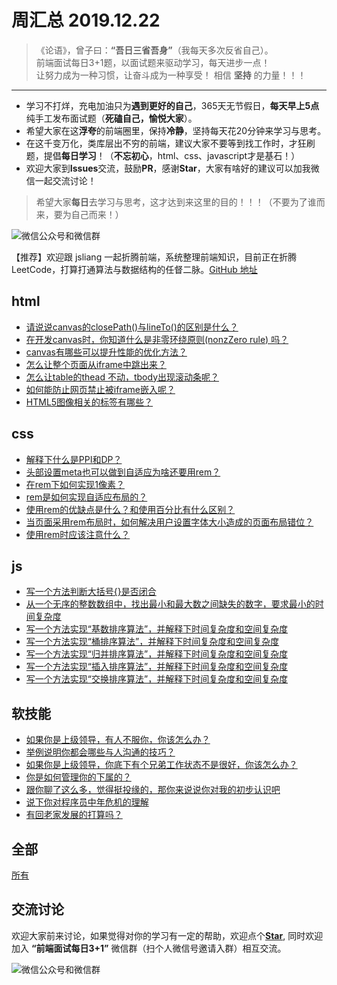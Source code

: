 # 周汇总 2019.12.22

> 《论语》，曾子曰：**“吾日三省吾身”**（我每天多次反省自己）。  
> 前端面试每日3+1题，以面试题来驱动学习，每天进步一点！  
> 让努力成为一种习惯，让奋斗成为一种享受！
> 相信 **坚持** 的力量！！！

---
- 学习不打烊，充电加油只为**遇到更好的自己**，365天无节假日，**每天早上5点**纯手工发布面试题（**死磕自己，愉悦大家**）。
- 希望大家在这**浮夸**的前端圈里，保持**冷静**，坚持每天花20分钟来学习与思考。
- 在这千变万化，类库层出不穷的前端，建议大家不要等到找工作时，才狂刷题，提倡**每日学习**！（**不忘初心**，html、css、javascript才是基石！）
- 欢迎大家到**Issues**交流，鼓励**PR**，感谢**Star**，大家有啥好的建议可以加我微信一起交流讨论！
> 希望大家**每日**去学习与思考，这才达到来这里的目的！！！（不要为了谁而来，要为自己而来！）

![微信公众号和微信群](https://github.com/haizlin/fe-interview/raw/master/resource/images/qrcode.jpg)

【推荐】欢迎跟 jsliang 一起折腾前端，系统整理前端知识，目前正在折腾 LeetCode，打算打通算法与数据结构的任督二脉。[GitHub 地址](https://github.com/LiangJunrong/document-library)

## html
- [请说说canvas的closePath()与lineTo()的区别是什么？](https://github.com/haizlin/fe-interview/issues/1677)
- [在开发canvas时，你知道什么是非零环绕原则(nonzZero rule) 吗？](https://github.com/haizlin/fe-interview/issues/1673)
- [canvas有哪些可以提升性能的优化方法？](https://github.com/haizlin/fe-interview/issues/1669)
- [怎么让整个页面从iframe中跳出来？](https://github.com/haizlin/fe-interview/issues/1665)
- [怎么让table的thead 不动，tbody出现滚动条呢？](https://github.com/haizlin/fe-interview/issues/1661)
- [如何能防止网页禁止被iframe嵌入呢？ ](https://github.com/haizlin/fe-interview/issues/1657)
- [HTML5图像相关的标签有哪些？](https://github.com/haizlin/fe-interview/issues/1653)

## css
- [解释下什么是PPI和DP？](https://github.com/haizlin/fe-interview/issues/1678)
- [头部设置meta也可以做到自适应为啥还要用rem？](https://github.com/haizlin/fe-interview/issues/1674)
- [在rem下如何实现1像素？](https://github.com/haizlin/fe-interview/issues/1670)
- [rem是如何实现自适应布局的？](https://github.com/haizlin/fe-interview/issues/1666)
- [使用rem的优缺点是什么？和使用百分比有什么区别？](https://github.com/haizlin/fe-interview/issues/1662)
- [当页面采用rem布局时，如何解决用户设置字体大小造成的页面布局错位？](https://github.com/haizlin/fe-interview/issues/1658)
- [使用rem时应该注意什么？](https://github.com/haizlin/fe-interview/issues/1654)

## js
- [写一个方法判断大括号{}是否闭合](https://github.com/haizlin/fe-interview/issues/1679)
- [从一个无序的整数数组中，找出最小和最大数之间缺失的数字，要求最小的时间复杂度](https://github.com/haizlin/fe-interview/issues/1675)
- [写一个方法实现“基数排序算法”，并解释下时间复杂度和空间复杂度](https://github.com/haizlin/fe-interview/issues/1671)
- [写一个方法实现“桶排序算法”，并解释下时间复杂度和空间复杂度](https://github.com/haizlin/fe-interview/issues/1667)
- [写一个方法实现“归并排序算法”，并解释下时间复杂度和空间复杂度](https://github.com/haizlin/fe-interview/issues/1663)
- [写一个方法实现“插入排序算法”，并解释下时间复杂度和空间复杂度](https://github.com/haizlin/fe-interview/issues/1659)
- [写一个方法实现“交换排序算法”，并解释下时间复杂度和空间复杂度](https://github.com/haizlin/fe-interview/issues/1655)

## 软技能
- [如果你是上级领导，有人不服你，你该怎么办？](https://github.com/haizlin/fe-interview/issues/1680)
- [举例说明你都会哪些与人沟通的技巧？](https://github.com/haizlin/fe-interview/issues/1676)
- [如果你是上级领导，你底下有个兄弟工作状态不是很好，你该怎么办？](https://github.com/haizlin/fe-interview/issues/1672)
- [你是如何管理你的下属的？](https://github.com/haizlin/fe-interview/issues/1668)
- [跟你聊了这么多，觉得挺投缘的，那你来说说你对我的初步认识吧](https://github.com/haizlin/fe-interview/issues/1664)
- [说下你对程序员中年危机的理解](https://github.com/haizlin/fe-interview/issues/1660)
- [有回老家发展的打算吗？](https://github.com/haizlin/fe-interview/issues/1656)

## 全部
[所有](https://github.com/haizlin/fe-interview/blob/master/category/week.md)

## 交流讨论
欢迎大家前来讨论，如果觉得对你的学习有一定的帮助，欢迎点个[**Star**](https://github.com/haizlin/fe-interview), 同时欢迎加入 **“前端面试每日3+1”** 微信群（扫个人微信号邀请入群）相互交流。

![微信公众号和微信群](https://github.com/haizlin/fe-interview/raw/master/resource/images/qrcode.jpg)
